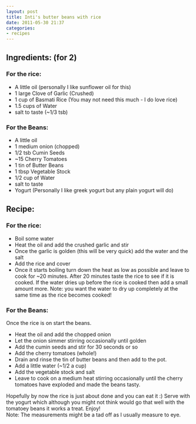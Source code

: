 ```yaml
---
layout: post
title: Inti's butter beans with rice
date: 2011-05-30 21:37
categories:
- recipes
---
```


## Ingredients: (for 2)
### For the rice:  
- A little oil (personally I like sunflower oil for this)  
- 1 large Clove of Garlic (Crushed)  
- 1 cup of Basmati Rice (You may not need this much - I do love rice)  
- 1.5 cups of Water  
- salt to taste (~1/3 tsb)  

### For the Beans:  
- A little oil  
- 1 medium onion (chopped)  
- 1/2 tsb Cumin Seeds  
- ~15 Cherry Tomatoes  
- 1 tin of Butter Beans  
- 1 tbsp Vegetable Stock  
- 1/2 cup of Water  
- salt to taste  
- Yogurt (Personally I like greek yogurt but any plain yogurt will do)  

## Recipe:
### For the rice:
  * Boil some water
  * Heat the oil and add the crushed garlic and stir
  * Once the garlic is golden (this will be very quick) add the water and the salt
  * Add the rice and cover
  * Once it starts boiling turn down the heat as low as possible and leave to cook for ~20 minutes. After 20 minutes taste the rice to see if it is cooked. If the water dries up before the rice is cooked then add a small amount more. Note: you want the water to dry up completely at the same time as the rice becomes cooked!


### For the Beans:
Once the rice is on start the beans.

  * Heat the oil and add the chopped onion
  * Let the onion simmer stirring occasionally until golden
  * Add the cumin seeds and stir for 30 seconds or so
  * Add the cherry tomatoes (whole!)
  * Drain and rinse the tin of butter beans and then add to the pot.
  * Add a little water (~1/2 a cup)
  * Add the vegetable stock and salt
  * Leave to cook on a medium heat stirring occasionally until the cherry tomatoes have exploded and made the beans tasty.

Hopefully by now the rice is just about done and you can eat it :)
Serve with the yogurt which although you might not think would go that well with the tomatoey beans it works a treat.
Enjoy!  
Note: The measurements might be a tad off as I usually measure to eye.
